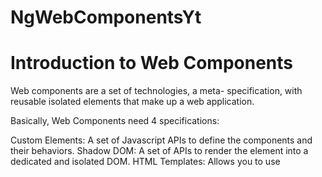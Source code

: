 # NgWebComponentsYt
# Introduction to Web Components
Web components are a set of technologies, a meta- specification, with reusable isolated elements that make up a web application.

Basically, Web Components need 4 specifications:

Custom Elements: A set of Javascript APIs to define the components and their behaviors.
Shadow DOM: A set of APIs to render the element into a dedicated and isolated DOM.
HTML Templates: Allows you to use <template> and <slot> tags to define a portion of HTML to reuse in which slots could be filled with variable content.
ES Modules: A specification to import and use Javascript Modules to create an agnostic modular approach.
Modern Javascript frameworks offer some solutions to easily create a web component, using a custom element, leveraging all the framework features, and creating small business-oriented apps. This is what we call micro frontends.

Let’s see how to proceed using Angular and let’s see how to create our first micro frontend.

To continue, you need to have installed NodeJS (including npm) and the Angular CLI
  ```
npm install -g @angular/cli
  ```
Initiate the Project
Here we go. We are going to create our first web component using Angular. For this first exercise, let’s create a card to describe people in our community. We call it “social card”.

With your favorite terminal, create a new Angular project
```
ng new social-card
```
Create an Angular Component
Add Angular material
Because we want to use the Angular Material library to create our component, we need to add it as a dependency on our project. During the installation, I select the default values.
    ```
ng add @angular/material
    ```
Create the Material Card Component
From the example section of the Card component, I choose to implement the “Card with multiple sections” one. https://material.angular.io/components/card/examples

First, I create a new Angular component. Please note “components” here refer to the Angular Component, not Web Components defined in the introduction.
    ```
ng generate component card
    ```
The Angular CLI automatically creates all the needed files and updates the different files to make the application work out of the box.

In the src/app/card/ folder, open the HTML file and copy the following code into it:
    ```
<mat-card class="example-card">
   <mat-card-header>
     <div mat-card-avatar class="example-header-image"></div>
     <mat-card-title>John Doe</mat-card-title>
     <mat-card-subtitle>Dev Adcovate</mat-card-subtitle>
   </mat-card-header>
   <img mat-card-image src="https://material.angular.io/assets/img/examples/shiba2.jpg" alt="Photo of a Shiba Inu">
   <mat-card-content>
     <p>
       The Shiba Inu is the smallest of the six original and distinct spitz breeds of dog from Japan.
       A small, agile dog that copes very well with mountainous terrain, the Shiba Inu was originally
       bred for hunting.
     </p>
   </mat-card-content>
   <mat-card-actions>
     <button mat-button>LIKE</button>
     <button mat-button>SHARE</button>
   </mat-card-actions>
 </mat-card>
    ```
Then, open the CSS file and copy the following code:
    ```
.example-card {
   max-width: 400px;
}
 .example-header-image {
   background-image: url('https://material.angular.io/assets/img/examples/shiba1.jpg');
   background-size: cover;
}
    ```
Import Angular Material Modules in your App Module
Then, open the src/app/app.module.ts to import the MatCardModule and the MatButtonModule.
    ```
import {MatCardModule} from '@angular/material/card';
import {MatButtonModule} from '@angular/material/button';
imports: [
 MatCardModule,
 MatButtonModule
    ```
Run your application
Edit the app.component.html file from the src/app folder and replace the existing with the following:
    ```
<app-card></app-card>
    ```
You can start your application by running the following command at the project root level:
    ```
ng serve
    ```
Image description

So far, so good, but the following application is not yet a Web Component and we need to make some changes to transform it.

## Transform the Application into a Web Component
Add Angular elements dependency
Angular elements is the name in the Angular ecosystem for custom elements. This dependency allows us to easily create a custom element from our existing application.
ng add @angular/elements
Update the app.module.ts
From the src/app/app.module.ts file, update the constructor, call the createCustomElement() method, and define the custom element tag, ng-social-card.
import {createCustomElement} from '@angular/elements';
export class AppModule {
 constructor(private injector: Injector) {
   const el = createCustomElement(AppComponent, { injector });
   customElements.define('ng-social-card', el);
 }

 ngDoBootstrap() {
 }
}
Remove the AppComponent in the bootstrap array. we don’t need it anymore and it could generate errors in the console log.

Update the index.html
Open the src/.html file and change the content to use the custom-element instead of the initial value. \
<body>
 <ng-social-card></ng-social-card>
</body>
We have now instantiated the application, using a custom element instead of the regular app-root tag.

Start the application again using ng serve and check that the application is still working.

Build and Run Your Web Component
Build it!
To build your component you have to run the following command:
ng build
Image description

A dist folder is now created containing an HTML file and all the Javascript and CSS files.

If you open the index.html, you can see it contains the custom elements previously defined.
<head>
 <meta charset="utf-8">
 <title>NgSocialCard</title>
</head>
<body>
 <ng-social-card></ng-social-card>
<script src="runtime.6ef72ee47cb5bc7a.js" type="module"></script>
<script src="polyfills.41cc36d27639541d.js" type="module"></script>
<script src="main.8609c098aeba9ec8.js" type="module"></script>
</body>
Run it!
To run it, you can install serve through npm to start a lightweight web server.
npm install -g serve
And from the dist/ng-social-card folder, run the following command:
serve
Image description

Image description

Congratulations! You’ve just created your first micro frontend using Angular.

Resources
All the code is available at the repository: https://github.com/avdev4j/ng-social-card

Find more micro frontends videos on our YouTube channel: https://www.youtube.com/c/EntandoVideos

Join us on Discord to share and learn about Composable apps: https://discord.gg/SdMCvyzzHm
This project was generated with [Angular CLI](https://github.com/angular/angular-cli) version 11.2.12.

## Development server

Run `ng serve` for a dev server. Navigate to `http://localhost:4200/`. The app will automatically reload if you change any of the source files.

## Code scaffolding

Run `ng generate component component-name` to generate a new component. You can also use `ng generate directive|pipe|service|class|guard|interface|enum|module`.

## Build

Run `ng build` to build the project. The build artifacts will be stored in the `dist/` directory. Use the `--prod` flag for a production build.

## Running unit tests

Run `ng test` to execute the unit tests via [Karma](https://karma-runner.github.io).

## Running end-to-end tests

Run `ng e2e` to execute the end-to-end tests via [Protractor](http://www.protractortest.org/).

## Further help

To get more help on the Angular CLI use `ng help` or go check out the [Angular CLI Overview and Command Reference](https://angular.io/cli) page.
